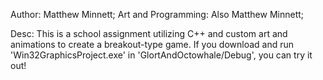 Author: Matthew Minnett; 
Art and Programming: Also Matthew Minnett;

Desc: This is a school assignment utilizing C++ and custom art and animations to create a breakout-type game. If you download and run 'Win32GraphicsProject.exe' in 'GlortAndOctowhale/Debug', you can try it out!
